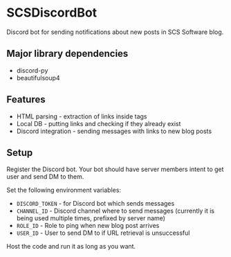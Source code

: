 # SCSDiscordBot

 Discord bot for sending notifications about new posts in SCS Software blog.

## Major library dependencies

* discord-py
* beautifulsoup4

## Features

* HTML parsing - extraction of links inside tags
* Local DB - putting links and checking if they already exist
* Discord integration - sending messages with links to new blog posts

## Setup

Register the Discord bot.
Your bot should have server members intent to get user and send DM to them.

Set the following environment variables:

* ```DISCORD_TOKEN``` - for Discord bot which sends messages
* ```CHANNEL_ID``` - Discord channel where to send messages (currently it is being used multiple times, prefixed by server name)
* ```ROLE_ID``` - Role to ping when new blog post arrives
* ```USER_ID``` - User to send DM to if URL retrieval is unsuccessful

Host the code and run it as long as you want.
